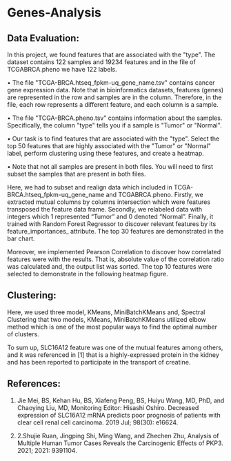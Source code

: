 # Genes-Analysis
## Data Evaluation:

In this project, we found features that are associated with the "type". The dataset contains 122 samples and 19234 features and in the file of TCGABRCA.pheno we have 122 labels. 

•	The file "TCGA-BRCA.htseq_fpkm-uq_gene_name.tsv" contains cancer gene expression data. Note that in bioinformatics datasets, features (genes) are represented in the row and samples are in the column. Therefore, in the file, each row represents a different feature, and each column is a sample. 

•	The file "TCGA-BRCA.pheno.tsv" contains information about the samples. Specifically, the column "type" tells you if a sample is "Tumor" or "Normal".

•	Our task is to find features that are associated with the "type". Select the top 50 features that are highly associated with the "Tumor" or "Normal" label, perform clustering using these features, and create a heatmap. 

•	Note that not all samples are present in both files. You will need to first subset the samples that are present in both files. 


Here, we had to subset and realign data which included in TCGA-BRCA.htseq_fpkm-uq_gene_name and TCGABRCA.pheno. Firstly, we extracted mutual columns by columns intersection which were features transposed the feature data frame. Secondly, we relabeled data with integers which 1 represented “Tumor” and 0 denoted “Normal”. Finally, it trained with Random Forest Regressor to discover relevant features by its feature_importances_ attribute. The top 30 features are demonstrated in the 
bar chart.

Moreover, we implemented Pearson Correlation to discover how correlated features were with the results. That is, absolute value of the correlation ratio was calculated and, the output list was sorted. The top 10 features were selected to demonstrate in the following heatmap figure.

## Clustering:
Here, we used three model, KMeans, MiniBatchKMeans and, Spectral Clustering that two models, KMeans, MiniBatchKMeans utilized elbow method which is one of the most popular ways to find the optimal number of clusters.

To sum up, SLC16A12 feature was one of the mutual features among others, and it was referenced in [1] that is a highly-expressed protein in the kidney and has been reported to participate in the transport of creatine.

## References:

1. Jie Mei, BS, Kehan Hu, BS, Xiafeng Peng, BS, Huiyu Wang, MD, PhD, and Chaoying Liu, MD, Monitoring Editor: Hisashi Oshiro. Decreased expression of SLC16A12 mRNA predicts poor prognosis of patients with clear cell renal cell carcinoma. 2019 Jul; 98(30): e16624.

2. 2.Shujie Ruan, Jingping Shi, Ming Wang, and Zhechen Zhu, Analysis of Multiple Human Tumor Cases Reveals the Carcinogenic Effects of PKP3. 2021; 2021: 9391104.
